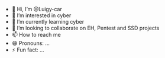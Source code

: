 - 👋 Hi, I’m @Luigy-car
- 👀 I’m interested in cyber
- 🌱 I’m currently learning cyber
- 💞️ I’m looking to collaborate on EH, Pentest and SSD projects
- 📫 How to reach me 
- 😄 Pronouns: ...
- ⚡ Fun fact: ...

<!---
Luigy-car/Luigy-car is a ✨ special ✨ repository because its `README.md` (this file) appears on your GitHub profile.
You can click the Preview link to take a look at your changes.
--->

